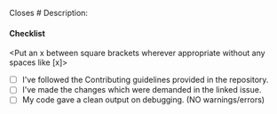 Closes #<number>
<Do NOT delete this template>
Description: <Remove this line and provide a description. The title should be short and relevant.>

#### Checklist
<Put an x between square brackets wherever appropriate without any spaces like [x]>

- [ ] I've followed the Contributing guidelines provided in the repository.
- [ ] I've made the changes which were demanded in the linked issue.
- [ ] My code gave a clean output on debugging. (NO warnings/errors)

